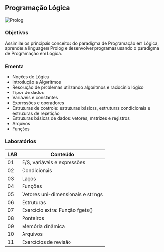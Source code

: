 ## Programação Lógica
![Prolog](https://img.shields.io/badge/C-08A953?style=for-the-badge&logo=c&logoColor=white)

[//]: < #DE3373 Rosa >
[//]: < #FCCA28 Amarelo >
[//]: < #08A953 Verde >
[//]: < #F5712A Laranja >
[//]: < #F59EAF Rosa pastel >
[//]: < #EE1B3E Vermelho >
[//]: < #1E76B8 Azul >
[//]: < #7C2E87 Roxo >
[//]: < #7A0434 Vinho >
[//]: < #F98F81 Pêssego >
[//]: < #37BA9B Verde água >
[//]: < #C0C2C2 Cinza >

### Objetivos
Assimilar os principais conceitos do paradigma de Programação em Lógica, aprender a linguagem Prolog e desenvolver programas usando o paradigma de Programação em Lógica.

### Ementa
* Noções de Lógica
* Introdução a Algoritmos
* Resolução de problemas utilizando algoritmos e raciocínio lógico
* Tipos de dados
* Variáveis e constantes
* Expressões e operadores
* Estruturas de controle: estruturas básicas, estruturas condicionais e estruturas de repetição
* Estruturas básicas de dados: vetores, matrizes e registros
* Arquivos
* Funções

### Laboratórios
| LAB | Conteúdo |
|-----|----------|
| 01 | E/S, variáveis e expressões |
| 02 | Condicionais |
| 03 | Laços |
| 04 | Funções |
| 05 | Vetores uni-dimensionais e strings |
| 06 | Estruturas |
| 07 | Exercício extra: Função fgets() |
| 08 | Ponteiros |
| 09 | Memória dinâmica |
| 10 | Arquivos |
| 11 | Exercícios de revisão |

